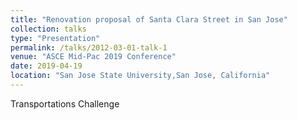 ```yaml
---
title: "Renovation proposal of Santa Clara Street in San Jose"
collection: talks
type: "Presentation"
permalink: /talks/2012-03-01-talk-1
venue: "ASCE Mid-Pac 2019 Conference"
date: 2019-04-19
location: "San Jose State University,San Jose, California"
---
```


Transportations Challenge

